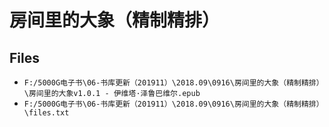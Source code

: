 # 房间里的大象（精制精排）

## Files

- `F:/5000G电子书\06-书库更新（201911）\2018.09\0916\房间里的大象（精制精排）\房间里的大象v1.0.1 - 伊维塔·泽鲁巴维尔.epub`
- `F:/5000G电子书\06-书库更新（201911）\2018.09\0916\房间里的大象（精制精排）\files.txt`
